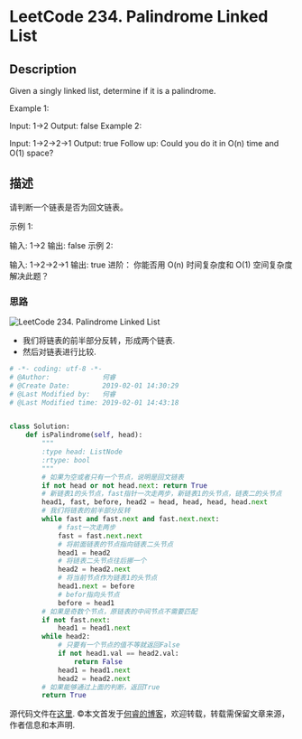 # LeetCode 234. Palindrome Linked List

## Description

Given a singly linked list, determine if it is a palindrome.

Example 1:

Input: 1->2
Output: false
Example 2:

Input: 1->2->2->1
Output: true
Follow up:
Could you do it in O(n) time and O(1) space?

## 描述

请判断一个链表是否为回文链表。

示例 1:

输入: 1->2
输出: false
示例 2:

输入: 1->2->2->1
输出: true
进阶：
你能否用 O(n) 时间复杂度和 O(1) 空间复杂度解决此题？

### 思路

![LeetCode 234. Palindrome Linked List](https://www.ruicore.cn/wp-content/uploads/2019/02/LeetCode-234.-Palindrome-Linked-List.svg)
* 我们将链表的前半部分反转，形成两个链表.
* 然后对链表进行比较.

```python
# -*- coding: utf-8 -*-
# @Author:             何睿
# @Create Date:        2019-02-01 14:30:29
# @Last Modified by:   何睿
# @Last Modified time: 2019-02-01 14:43:18


class Solution:
    def isPalindrome(self, head):
        """
        :type head: ListNode
        :rtype: bool
        """
        # 如果为空或者只有一个节点，说明是回文链表
        if not head or not head.next: return True
        # 新链表1的头节点，fast指针一次走两步，新链表1的头节点，链表二的头节点
        head1, fast, before, head2 = head, head, head, head.next
        # 我们将链表的前半部分反转
        while fast and fast.next and fast.next.next:
            # fast一次走两步
            fast = fast.next.next
            # 将前面链表的节点指向链表二头节点
            head1 = head2
            # 将链表二头节点往后挪一个
            head2 = head2.next
            # 将当前节点作为链表1的头节点
            head1.next = before
            # befor指向头节点
            before = head1
        # 如果是奇数个节点，原链表的中间节点不需要匹配
        if not fast.next:
            head1 = head1.next
        while head2:
            # 只要有一个节点的值不等就返回False
            if not head1.val == head2.val:
                return False
            head1 = head1.next
            head2 = head2.next
        # 如果能够通过上面的判断，返回True
        return True
```
源代码文件在[这里](https://github.com/ruicore/Algorithm/blob/master/Leetcode/2019-02-01-234-Palindrome-Linked-List.py).
©本文首发于[何睿的博客](https://www.ruicore.cn/leetcode-234-palindrome-linked-list/)，欢迎转载，转载需保留文章来源，作者信息和本声明.
